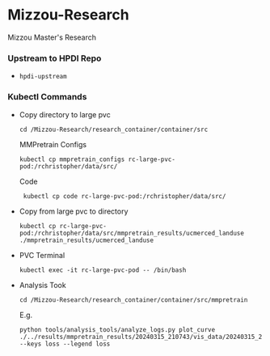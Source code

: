 # Mizzou-Research
Mizzou Master's Research


### Upstream to HPDI Repo
 - ```hpdi-upstream```

 

### Kubectl Commands
 - Copy directory to large pvc
    ```console
    cd /Mizzou-Research/research_container/container/src
    ```
    MMPretrain Configs
    ```
    kubectl cp mmpretrain_configs rc-large-pvc-pod:/rchristopher/data/src/
    ```
    Code
                  
                  
                  
                  
                  
   ```
    kubectl cp code rc-large-pvc-pod:/rchristopher/data/src/
    ```

 - Copy from large pvc to directory
   ```console
   kubectl cp rc-large-pvc-pod:/rchristopher/data/src/mmpretrain_results/ucmerced_landuse ./mmpretrain_results/ucmerced_landuse
   ```

 - PVC Terminal
    ```console
    kubectl exec -it rc-large-pvc-pod -- /bin/bash
    ```

- Analysis Took
    ```console
    cd /Mizzou-Research/research_container/container/src/mmpretrain
    ```
    E.g.
    ```
    python tools/analysis_tools/analyze_logs.py plot_curve ./../results/mmpretrain_results/20240315_210743/vis_data/20240315_210743.json --keys loss --legend loss
    ```

